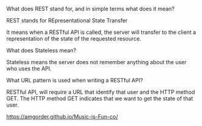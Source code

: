 What does REST stand for, and in simple terms what does it mean?

REST stands for REpresentational State Transfer

It means when a RESTful API is called, the server will transfer to the client a representation of the state of the requested resource.

What does Stateless mean?

Stateless means the server does not remember anything about the user who uses the API.

What URL pattern is used when writing a RESTful API?

RESTful API, will require a URL that identify that user and the HTTP method GET. The HTTP method GET indicates that we want to get the state of that user.


https://amgorder.github.io/Music-is-Fun-co/
